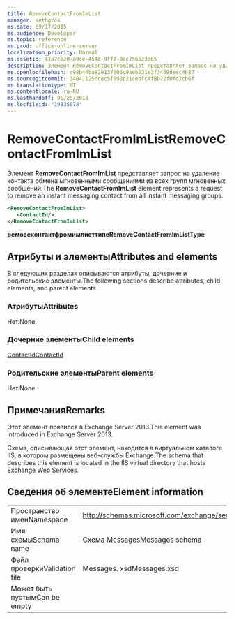 ```yaml
---
title: RemoveContactFromImList
manager: sethgros
ms.date: 09/17/2015
ms.audience: Developer
ms.topic: reference
ms.prod: office-online-server
localization_priority: Normal
ms.assetid: 41a7c520-a9ce-4548-9ff7-0ac756523d65
description: Элемент RemoveContactFromImList представляет запрос на удаление контакта обмена мгновенными сообщениями из всех групп мгновенных сообщений.
ms.openlocfilehash: c98b44ba829137006c9aeb231e3f3439deec4687
ms.sourcegitcommit: 34041125dc8c5f993b21cebfc4f8b72f0fd2cb6f
ms.translationtype: MT
ms.contentlocale: ru-RU
ms.lasthandoff: 06/25/2018
ms.locfileid: "19835078"
---
```

# <a name="removecontactfromimlist"></a><span data-ttu-id="c21eb-103">RemoveContactFromImList</span><span class="sxs-lookup"><span data-stu-id="c21eb-103">RemoveContactFromImList</span></span>

<span data-ttu-id="c21eb-104">Элемент **RemoveContactFromImList** представляет запрос на удаление контакта обмена мгновенными сообщениями из всех групп мгновенных сообщений.</span><span class="sxs-lookup"><span data-stu-id="c21eb-104">The **RemoveContactFromImList** element represents a request to remove an instant messaging contact from all instant messaging groups.</span></span> 
  
```XML
<RemoveContactFromImList>
   <ContactId/>
</RemoveContactFromImList>
```

 <span data-ttu-id="c21eb-105">**ремовеконтактфромимлисттипе**</span><span class="sxs-lookup"><span data-stu-id="c21eb-105">**RemoveContactFromImListType**</span></span>
## <a name="attributes-and-elements"></a><span data-ttu-id="c21eb-106">Атрибуты и элементы</span><span class="sxs-lookup"><span data-stu-id="c21eb-106">Attributes and elements</span></span>

<span data-ttu-id="c21eb-107">В следующих разделах описываются атрибуты, дочерние и родительские элементы.</span><span class="sxs-lookup"><span data-stu-id="c21eb-107">The following sections describe attributes, child elements, and parent elements.</span></span>
  
### <a name="attributes"></a><span data-ttu-id="c21eb-108">Атрибуты</span><span class="sxs-lookup"><span data-stu-id="c21eb-108">Attributes</span></span>

<span data-ttu-id="c21eb-109">Нет.</span><span class="sxs-lookup"><span data-stu-id="c21eb-109">None.</span></span>
  
### <a name="child-elements"></a><span data-ttu-id="c21eb-110">Дочерние элементы</span><span class="sxs-lookup"><span data-stu-id="c21eb-110">Child elements</span></span>

[<span data-ttu-id="c21eb-111">ContactId</span><span class="sxs-lookup"><span data-stu-id="c21eb-111">ContactId</span></span>](contactid.md)
  
### <a name="parent-elements"></a><span data-ttu-id="c21eb-112">Родительские элементы</span><span class="sxs-lookup"><span data-stu-id="c21eb-112">Parent elements</span></span>

<span data-ttu-id="c21eb-113">Нет.</span><span class="sxs-lookup"><span data-stu-id="c21eb-113">None.</span></span>
  
## <a name="remarks"></a><span data-ttu-id="c21eb-114">Примечания</span><span class="sxs-lookup"><span data-stu-id="c21eb-114">Remarks</span></span>

<span data-ttu-id="c21eb-115">Этот элемент появился в Exchange Server 2013.</span><span class="sxs-lookup"><span data-stu-id="c21eb-115">This element was introduced in Exchange Server 2013.</span></span>
  
<span data-ttu-id="c21eb-116">Схема, описывающая этот элемент, находится в виртуальном каталоге IIS, в котором размещены веб-службы Exchange.</span><span class="sxs-lookup"><span data-stu-id="c21eb-116">The schema that describes this element is located in the IIS virtual directory that hosts Exchange Web Services.</span></span>
  
## <a name="element-information"></a><span data-ttu-id="c21eb-117">Сведения об элементе</span><span class="sxs-lookup"><span data-stu-id="c21eb-117">Element information</span></span>

|||
|:-----|:-----|
|<span data-ttu-id="c21eb-118">Пространство имен</span><span class="sxs-lookup"><span data-stu-id="c21eb-118">Namespace</span></span>  <br/> |http://schemas.microsoft.com/exchange/services/2006/messages  <br/> |
|<span data-ttu-id="c21eb-119">Имя схемы</span><span class="sxs-lookup"><span data-stu-id="c21eb-119">Schema name</span></span>  <br/> |<span data-ttu-id="c21eb-120">Схема Messages</span><span class="sxs-lookup"><span data-stu-id="c21eb-120">Messages schema</span></span>  <br/> |
|<span data-ttu-id="c21eb-121">Файл проверки</span><span class="sxs-lookup"><span data-stu-id="c21eb-121">Validation file</span></span>  <br/> |<span data-ttu-id="c21eb-122">Messages. xsd</span><span class="sxs-lookup"><span data-stu-id="c21eb-122">Messages.xsd</span></span>  <br/> |
|<span data-ttu-id="c21eb-123">Может быть пустым</span><span class="sxs-lookup"><span data-stu-id="c21eb-123">Can be empty</span></span>  <br/> ||
   

